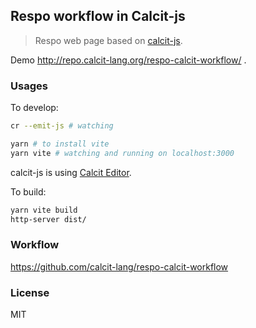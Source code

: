 
Respo workflow in Calcit-js
----

> Respo web page based on [calcit-js](https://github.com/calcit-lang/calcit).

Demo http://repo.calcit-lang.org/respo-calcit-workflow/ .

### Usages

To develop:

```bash
cr --emit-js # watching

yarn # to install vite
yarn vite # watching and running on localhost:3000
```

calcit-js is using [Calcit Editor](https://github.com/calcit-lang/editor).

To build:

```bash
yarn vite build
http-server dist/
```

### Workflow

https://github.com/calcit-lang/respo-calcit-workflow

### License

MIT

